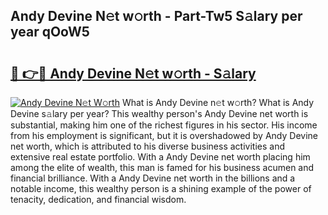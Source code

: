 ## Andy Devine N𝚎t w𝚘rth - Part-Tw5 S𝚊lary per year qOoW5

# <h2><a href="http://gc41bsv.nevu.top/?p=Andy+Devine">🔗 👉🔴 Andy Devine N𝚎t w𝚘rth - S𝚊lary</a></h2>

[![Andy Devine N𝚎t W𝚘rth](https://i.imgur.com/Oavwk0R.jpeg)](http://gc41bsv.nevu.top/?p=Andy+Devine)
What is Andy Devine n𝚎t w𝚘rth? What is Andy Devine s𝚊lary per year?
This wealthy person's Andy Devine net worth is substantial, making him one of the richest figures in his sector. His income from his employment is significant, but it is overshadowed by Andy Devine net worth, which is attributed to his diverse business activities and extensive real estate portfolio. With a Andy Devine net worth placing him among the elite of wealth, this man is famed for his business acumen and financial brilliance. With a Andy Devine net worth in the billions and a notable income, this wealthy person is a shining example of the power of tenacity, dedication, and financial wisdom.
